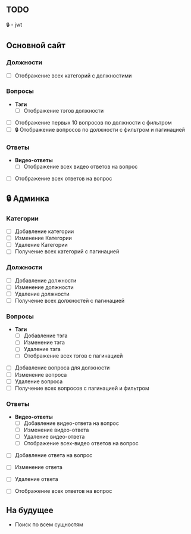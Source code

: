 ## TODO

🔒 - jwt

## Основной сайт

### **Должности**
- [ ] Отображение всех категорий с должностими 

### **Вопросы**
- **Тэги**
    - [ ] Отображение тэгов должности
- [ ] Отображение первых 10 вопросов по должности с фильтром
- [ ] 🔒 Отображение вопросов по должности с фильтром и пагинацией  

### **Ответы**
- **Видео-ответы**
    - [ ] Отображение всех видео ответов на вопрос
- [ ] Отображение всех ответов на вопрос

## 🔒 Админка
### **Категории**
- [ ] Добавление категории
- [ ] Изменение Категории
- [ ] Удаление Категории
- [ ] Получение всех категорий с пагинацией

### **Должности**
- [ ] Добавление должности
- [ ] Изменение должности
- [ ] Удаление должности
- [ ] Получение всех должностей с пагинацией

### **Вопросы**
- **Тэги**
    - [ ] Добавление тэга 
    - [ ] Изменение тэга
    - [ ] Удаление тэга
    - [ ] Отображение всех тэгов с пагинацией
- [ ] Добавление вопроса для должности
- [ ] Изменение вопроса
- [ ] Удаление вопроса
- [ ] Получение всех вопросов с пагинацией и фильтром

### **Ответы**
- **Видео-ответы**
    - [ ] Добавление видео-ответа на вопрос 
    - [ ] Изменение видео-ответа
    - [ ] Удаление видео-ответа
    - [ ] Отображение всех-видео ответов на вопрос
- [ ] Добавление ответа на вопрос 
- [ ] Изменение ответа
- [ ] Удаление ответа
- [ ] Отображение всех ответов на вопрос


## На будущее
- Поиск по всем сущностям

